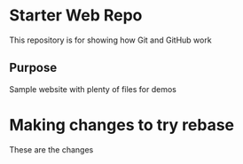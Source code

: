 # Starter Web Repo

This repository is for showing how Git and GitHub work

## Purpose

Sample website with plenty of files for demos

# Making changes to try rebase
These are the changes
